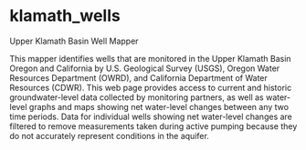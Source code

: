 # klamath_wells
Upper Klamath Basin Well Mapper

This mapper identifies wells that are monitored in the Upper Klamath Basin Oregon and California by U.S. Geological Survey (USGS), Oregon Water Resources Department (OWRD), and California Department of Water Resources (CDWR). This web page provides access to current and historic groundwater-level data collected by monitoring partners, as well as water-level graphs and maps showing net water-level changes between any two time periods. Data for individual wells showing net water-level changes are filtered to remove measurements taken during active pumping because they do not accurately represent conditions in the aquifer. 
